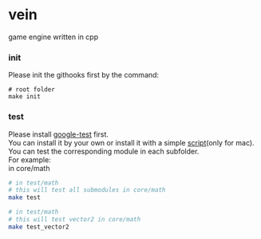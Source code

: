# vein
game engine written in cpp

### init
Please init the githooks first by the command:

``` 
# root folder
make init
```

### test
Please install [google-test](https://github.com/google/googletest) first.  
You can install it by your own or install it with a simple [script](https://github.com/liyechen/gtest-installer)(only for mac).  
You can test the corresponding module in each subfolder.  
For example:  
in core/math  

```sh  
# in test/math
# this will test all submodules in core/math
make test

# in test/math
# this will test vector2 in core/math
make test_vector2
```
